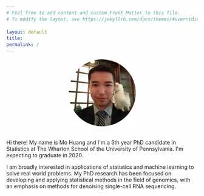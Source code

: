 ```yaml
---
# Feel free to add content and custom Front Matter to this file.
# To modify the layout, see https://jekyllrb.com/docs/themes/#overriding-theme-defaults

layout: default
title: 
permalink: /
---
```


<center><img src="/assets/img/alpaca.png"></center>  
<br/>
  
  
Hi there! My name is Mo Huang and I'm a 5th year PhD candidate in Statistics at
The Wharton School of the University of Pennsylvania. I'm expecting to graduate
in 2020.

I am broadly interested in applications of statistics
and machine learning to solve real world problems. My PhD research has been 
focused on developing and applying statistical methods in the field of 
genomics, with an emphasis on methods for denoising single-cell RNA
sequencing.



